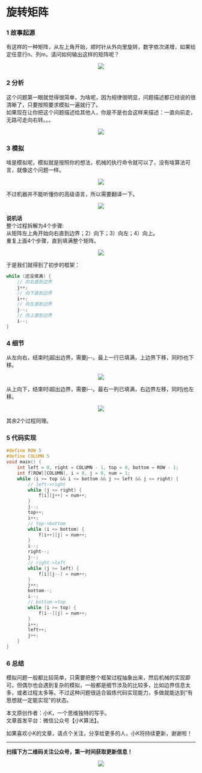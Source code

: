 # 旋转矩阵

### 1 故事起源
有这样的一种矩阵，从左上角开始，顺时针从外向里旋转，数字依次递增，如果给定任意行n、列m，请问如何输出这样的矩阵呢？
<div align=center><img src="img-旋转矩阵/1-1.jpg" style="max-height: 300px;"></div>

### 2 分析
这个问题第一眼就觉得很简单，为啥呢，因为规律很明显，问题描述都已经说的很清晰了，只要按照要求模拟一遍就行了。  
如果现在让你把这个问题描述给其他人，你是不是也会这样来描述：一直向前走，无路可走向右转。。。
<div align=center><img src="img-旋转矩阵/2-1.jpg" style="max-height: 300px;"></div>

### 3 模拟
啥是模拟呢，模拟就是按照你的想法，机械的执行命令就可以了，没有啥算法可言，就像这个问题一样。
<div align=center><img src="img-旋转矩阵/3-1.jpg" style="max-height: 300px;"></div>

不过机器并不能听懂你的高级语言，所以需要翻译一下。
<div align=center><img src="img-旋转矩阵/3-2.jpg" style="max-height: 300px;"></div>

**说机话**   
整个过程拆解为4个步骤:  
从矩阵左上角开始向右直到边界；2）向下；3）向左；4）向上。  
重复上面4个步骤，直到填满整个矩阵。
<div align=center><img src="img-旋转矩阵/3-3.jpg" style="max-height: 300px;"></div>

于是我们就得到了初步的框架：
```cpp
while (还没填满) {
	// 向右直到边界
    j++;
	// 向下直到边界
    i++;
	// 向左直到边界
    j--;
	// 向上直到边界
	i--;
}
```

### 4 细节
从左向右，结束时j超出边界，需要j--。最上一行已填满，上边界下移，同时i也下移。
<div align=center><img src="img-旋转矩阵/4-1.jpg" style="max-height: 300px;"></div>

从上向下，结束时i超出边界，需要i--。最右一列已填满，右边界左移，同时j也左移。
<div align=center><img src="img-旋转矩阵/4-2.jpg" style="max-height: 300px;"></div>

其余2个过程同理。

### 5 代码实现
```cpp
#define ROW 5
#define COLUMN 5
void main() {
    int left = 0, right = COLUMN - 1, top = 0, bottom = ROW - 1;
    int f[ROW][COLUMN], i = 0, j = 0, num = 1;
    while (i >= top && i <= bottom && j >= left && j <= right) {
        // left->right
        while (j <= right) {
            f[i][j++] = num++;
        }
        j--;
        top++;
        i++;
        // top->bottom
        while (i <= bottom) {
            f[i++][j] = num++;
        }
        i--;
        right--;
        j--;
        // right->left
        while (j >= left) {
            f[i][j--] = num++;
        }
        j++;
        bottom--;
        i--;
        // bottom->top
        while (i >= top) {
            f[i--][j] = num++;
        }
        i++;
        left++;
        j++;
    }
}
```

### 6 总结
模拟问题一般都比较简单，只需要把整个框架过程抽象出来，然后机械的实现即可。但偶尔也会遇到复杂的模拟，一般都是细节涉及的比较多，比如边界信息太多，或者过程太多等。不过这种问题很适合锻炼代码实现能力，多做就能达到“有思想就一定能实现”的状态。



本文原创作者：小K，一个思维独特的写手。  
文章首发平台：微信公众号【小K算法】。  

如果喜欢小K的文章，请点个关注，分享给更多的人，小K将持续更新，谢谢啦！

---
**扫描下方二维码关注公众号，第一时间获取更新信息！**  
<div align=center><img src="../../../qrcode.gif" style="max-height: 300px;"></div>